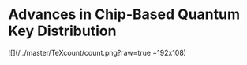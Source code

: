 # Advances in Chip-Based Quantum Key Distribution
![](/../master/TeXcount/count.png?raw=true =192x108)
